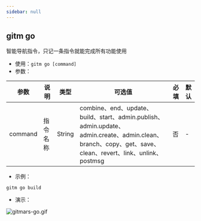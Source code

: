```yaml
---
sidebar: null
---
```


## gitm go

智能导航指令，只记一条指令就能完成所有功能使用

-   使用：`gitm go [command]`
-   参数：

<div class="table-prop">

| 参数    | 说明     | 类型   | 可选值                                                                                                                                             | 必填 | 默认 |
| ------- | -------- | ------ | -------------------------------------------------------------------------------------------------------------------------------------------------- | ---- | ---- |
| command | 指令名称 | String | combine、end、update、build、start、admin.publish、admin.update、admin.create、admin.clean、branch、copy、get、save、clean、revert、link、unlink、postmsg | 否   | -    |

</div>

-   示例：

```shell
gitm go build
```

-   演示：

![gitmars-go.gif](https://raw.githubusercontent.com/saqqdy/gitmars/master/static/img/gitmars-go.gif)
